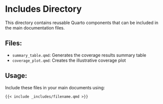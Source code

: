 # Includes Directory

This directory contains reusable Quarto components that can be included in the main documentation files.

## Files:

- `summary_table.qmd`: Generates the coverage results summary table
- `coverage_plot.qmd`: Creates the illustrative coverage plot

## Usage:

Include these files in your main documents using:
```
{{< include _includes/filename.qmd >}}
```